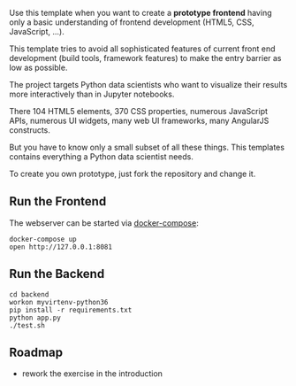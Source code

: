
Use this template when you want to create a <b>prototype frontend</b>
having only a basic understanding of frontend development (HTML5, CSS, JavaScript, ...).

This template tries to avoid all sophisticated features of current front end development
(build tools, framework features) to make the entry barrier as low as possible.

The project targets Python data scientists who want to visualize
their results more interactively than in Jupyter notebooks.

There 104 HTML5 elements, 370 CSS properties, numerous JavaScript APIs,
numerous UI widgets, many web UI frameworks, many AngularJS constructs.

But you have to know only a small subset of all these things.
This templates contains everything a Python data scientist needs.

To create you own prototype, just fork the repository and change it.


## Run the Frontend

The webserver can be started via [docker-compose](https://docs.docker.com/compose/install/):

    docker-compose up
    open http://127.0.0.1:8081


## Run the Backend

    cd backend
    workon myvirtenv-python36
    pip install -r requirements.txt
    python app.py
    ./test.sh

## Roadmap

* rework the exercise in the introduction

